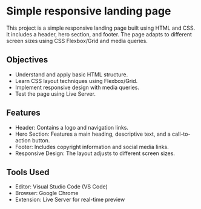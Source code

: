 # Simple responsive landing page
This project is a simple responsive landing page built using HTML and CSS. It includes a header, hero section, and footer. The page adapts to different screen sizes using CSS Flexbox/Grid and media queries.

## Objectives
- Understand and apply basic HTML structure.
- Learn CSS layout techniques using Flexbox/Grid.
- Implement responsive design with media queries.
- Test the page using Live Server.

## Features
- Header: Contains a logo and navigation links.
- Hero Section: Features a main heading, descriptive text, and a call-to-action button.
- Footer: Includes copyright information and social media links.
- Responsive Design: The layout adjusts to different screen sizes.

## Tools Used
- Editor: Visual Studio Code (VS Code)
- Browser: Google Chrome
- Extension: Live Server for real-time preview

